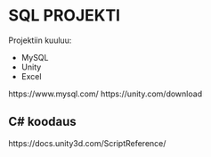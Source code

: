 <h1>SQL PROJEKTI</h1>
<p>Projektiin kuuluu:</p>
<ul>
<li>MySQL</li>
<li>Unity</li>
<li>Excel</li>
</ul>
https://www.mysql.com/
https://unity.com/download
<h2>C# koodaus</h2>
https://docs.unity3d.com/ScriptReference/
